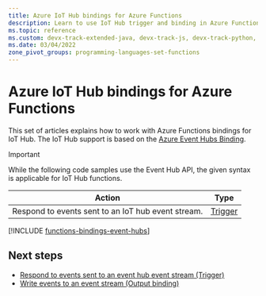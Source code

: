 ```yaml
---
title: Azure IoT Hub bindings for Azure Functions
description: Learn to use IoT Hub trigger and binding in Azure Functions.
ms.topic: reference
ms.custom: devx-track-extended-java, devx-track-js, devx-track-python, devx-track-ts
ms.date: 03/04/2022
zone_pivot_groups: programming-languages-set-functions
---
```


# Azure IoT Hub bindings for Azure Functions

This set of articles explains how to work with Azure Functions bindings for IoT Hub. The IoT Hub support is based on the [Azure Event Hubs Binding](functions-bindings-event-hubs.md).

> [!IMPORTANT]
> While the following code samples use the Event Hub API, the given syntax is applicable for IoT Hub functions.

| Action | Type |
|--------|------|
| Respond to events sent to an IoT hub event stream. | [Trigger](./functions-bindings-event-iot-trigger.md) |

[!INCLUDE [functions-bindings-event-hubs](../../includes/functions-bindings-event-hubs.md)]

## Next steps

- [Respond to events sent to an event hub event stream (Trigger)](./functions-bindings-event-iot-trigger.md)
- [Write events to an event stream (Output binding)](./functions-bindings-event-iot-output.md)
